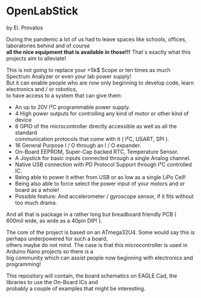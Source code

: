 # OpenLabStick
by El. Provatos

During the pandemic a lot of us had to leave spaces like schools, offices, laboratories behind and of course<br> 
<b>all the nice equipment that is available in those!!!</b> That´s exactly what this projects aim to alleviate!

This is not going to replace your +5k$ Scope or ten times as much Spectrum Analyzer or even your lab power supply! <br>
But it can enable people who are now only beginning to develop code, learn electronics and / or robotics, <br>
to have access to a system that can give them:

  - An up to 20V I²C programmable power supply.
  - 4 High power outputs for controlling any kind of motor or other kind of device
  - 8 GPIO of the microcontroller directly accessible as well as all the standard <br>
    communication protocols that come with it ( I²C, USART, SPI ).
  - 16 General Purpose I / O through an I / O expander.
  - On-Board EEPROM, Super-Cap backed RTC, Temperature Sensor.
  - A Joystick for basic inputs connected through a single Analog channel.
  - Native USB connection with PD Protocol Support through I²C controlled IC.
  - Being able to power it either from USB or as low as a single LiPo Cell!
  - Being also able to force select the power input of your motors and or board as a whole!
  - Possible feature: And accelerometer / gyroscope sensor, if it fits without too much drama.
  
And all that is package in a rather long but breadboard friendly PCB ( 600mil wide, as wide as a 40pin DIP! ).

The core of the project is based on an ATmega32U4. Some would say this is perhaps underpowered for such a board, <br>
others maybe do not mind. The case is that this microcontroller is used in Arduino Nano projects so there is a <br>
big community which can assist people now beginning with electronics and programming!
  
This repository will contain, the board schematics on EAGLE Cad, the libraries to use the On-Board ICs and <br>
probably a couple of examples that might be interesting.
